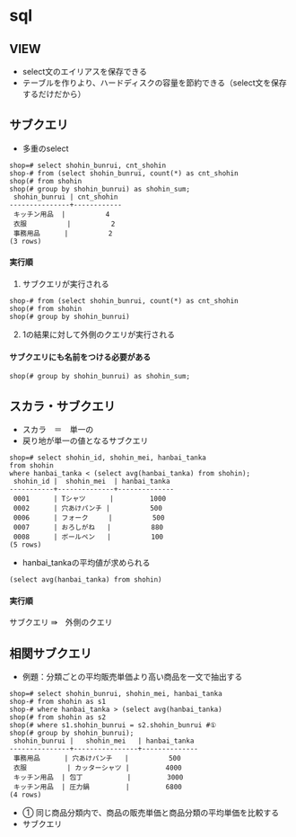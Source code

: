 # sql

## VIEW
- select文のエイリアスを保存できる
- テーブルを作りより、ハードディスクの容量を節約できる（select文を保存するだけだから）

## サブクエリ
- 多重のselect
```
shop=# select shohin_bunrui, cnt_shohin
shop-# from (select shohin_bunrui, count(*) as cnt_shohin
shop(# from shohin
shop(# group by shohin_bunrui) as shohin_sum;
 shohin_bunrui | cnt_shohin 
---------------+------------
 キッチン用品  |          4
 衣服          |          2
 事務用品      |          2
(3 rows)
```
#### 実行順
1. サブクエリが実行される  
```
shop-# from (select shohin_bunrui, count(*) as cnt_shohin
shop(# from shohin
shop(# group by shohin_bunrui)
```
2. 1の結果に対して外側のクエリが実行される

#### サブクエリにも名前をつける必要がある
```
shop(# group by shohin_bunrui) as shohin_sum;
```

## スカラ・サブクエリ
- スカラ　＝　単一の
- 戻り地が単一の値となるサブクエリ
```
shop=# select shohin_id, shohin_mei, hanbai_tanka
from shohin
where hanbai_tanka < (select avg(hanbai_tanka) from shohin);
 shohin_id |  shohin_mei  | hanbai_tanka 
-----------+--------------+--------------
 0001      | Tシャツ      |         1000
 0002      | 穴あけパンチ |          500
 0006      | フォーク     |          500
 0007      | おろしがね   |          880
 0008      | ボールペン   |          100
(5 rows)
```
- hanbai_tankaの平均値が求められる
```
(select avg(hanbai_tanka) from shohin)
```
#### 実行順
サブクエリ ⇛　外側のクエリ

## 相関サブクエリ
- 例題：分類ごとの平均販売単価より高い商品を一文で抽出する
```
shop=# select shohin_bunrui, shohin_mei, hanbai_tanka
shop-# from shohin as s1
shop-# where hanbai_tanka > (select avg(hanbai_tanka)
shop(# from shohin as s2
shop(# where s1.shohin_bunrui = s2.shohin_bunrui #①
shop(# group by shohin_bunrui);
 shohin_bunrui |   shohin_mei   | hanbai_tanka 
---------------+----------------+--------------
 事務用品      | 穴あけパンチ   |          500
 衣服          | カッターシャツ |         4000
 キッチン用品  | 包丁           |         3000
 キッチン用品  | 圧力鍋         |         6800
(4 rows)
```
- ① 同じ商品分類内で、商品の販売単価と商品分類の平均単価を比較する
- サブクエリ
